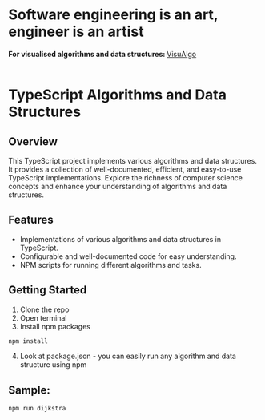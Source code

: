 <h1> Software engineering is an art, engineer is an artist </h1>
<strong> For visualised algorithms and data structures: </strong>
<a href="https://visualgo.net"> VisuAlgo </a>
</br> </br>

# TypeScript Algorithms and Data Structures

## Overview

This TypeScript project implements various algorithms and data structures. It provides a collection of well-documented, efficient, and easy-to-use TypeScript implementations. Explore the richness of computer science concepts and enhance your understanding of algorithms and data structures.

## Features

- Implementations of various algorithms and data structures in TypeScript.
- Configurable and well-documented code for easy understanding.
- NPM scripts for running different algorithms and tasks.

## Getting Started

1. Clone the repo
2. Open terminal
3. Install npm packages
```bash
npm install
```
4. Look at package.json - you can easily run any algorithm and data structure using npm
## Sample:
```bash
npm run dijkstra
```
